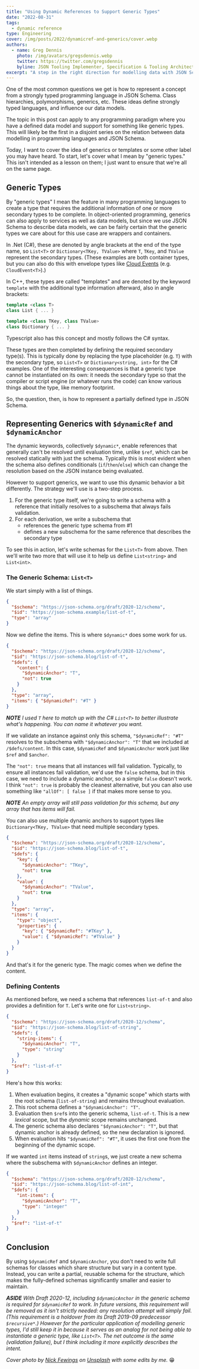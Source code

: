 ```yaml
---
title: "Using Dynamic References to Support Generic Types"
date: "2022-08-31"
tags:
  - dynamic reference
type: Engineering
cover: /img/posts/2022/dynamicref-and-generics/cover.webp
authors:
  - name: Greg Dennis
    photo: /img/avatars/gregsdennis.webp
    twitter: https://twitter.com/gregsdennis
    byline: JSON Tooling Implementer, Specification & Tooling Architect @Postman
excerpt: "A step in the right direction for modelling data with JSON Schema"
---
```


One of the most common questions we get is how to represent a concept from a strongly typed programming language in JSON Schema.  Class hierarchies, polymorphisms, generics, etc.  These ideas define strongly typed languages, and influence our data models.

The topic in this post can apply to any programming paradigm where you have a defined data model and support for something like generic types.  This will likely be the first in a disjoint series on the relation between data modelling in programming languages and JSON Schema.

Today, I want to cover the idea of generics or templates or some other label you may have heard.  To start, let's cover what I mean by "generic types."  This isn't intended as a lesson on them; I just want to ensure that we're all on the same page.

## Generic Types

By "generic types" I mean the feature in many programming languages to create a type that requires the additional information of one or more secondary types to be complete.  In object-oriented programming, generics can also apply to services as well as data models, but since we use JSON Schema to describe data models, we can be fairly certain that the generic types we care about for this use case are wrappers and containers.

In .Net (C#), these are denoted by angle brackets at the end of the type name, so `List<T>` or `Dictionary<TKey, TValue>` where `T`, `TKey`, and `TValue` represent the secondary types.  (These examples are both container types, but you can also do this with envelope types like [Cloud Events](https://cloudevents.io/) (e.g. `CloudEvent<T>`).)

In C++, these types are called "templates" and are denoted by the keyword `template` with the additional type information afterward, also in angle brackets:

```cpp
template <class T>
class List { ... }

template <class TKey, class TValue>
class Dictionary { ... }
```

Typescript also has this concept and mostly follows the C# syntax.

These types are then completed by defining the required secondary type(s).  This is typically done by replacing the type placeholder (e.g. `T`) with the secondary type, so `List<T>` or `Dictionary<string, int>` for the C# examples.  One of the interesting consequences is that a generic type cannot be instantiated on its own: it needs the secondary type so that the compiler or script engine (or whatever runs the code) can know various things about the type, like memory footprint.

So, the question, then, is how to represent a partially defined type in JSON Schema.

## Representing Generics with `$dynamicRef` and `$dynamicAnchor`

The dynamic keywords, collectively `$dynamic*`, enable references that generally can't be resolved until evaluation time, unlike `$ref`, which can be resolved statically with just the schema.  Typically this is most evident when the schema also defines conditionals (`if`/`then`/`else`) which can change the resolution based on the JSON instance being evaluated.

However to support generics, we want to use this dynamic behavior a bit differently.  The strategy we'll use is a two-step process.

1. For the generic type itself, we're going to write a schema with a reference that initially resolves to a subschema that always fails validation.
2. For each derivation, we write a subschema that
    - references the generic type schema from #1
    - defines a new subschema for the same reference that describes the secondary type

To see this in action, let's write schemas for the `List<T>` from above.  Then we'll write two more that will use it to help us define `List<string>` and `List<int>`.

### The Generic Schema: `List<T>`

We start simply with a list of things.

```json
{
  "$schema": "https://json-schema.org/draft/2020-12/schema",
  "$id": "https://json-schema.example/list-of-t",
  "type": "array"
}
```

Now we define the items.  This is where `$dynamic*` does some work for us.

```json
{
  "$schema": "https://json-schema.org/draft/2020-12/schema",
  "$id": "https://json-schema.blog/list-of-t",
  "$defs": {
    "content": {
      "$dynamicAnchor": "T",
      "not": true
    }
  },
  "type": "array",
  "items": { "$dynamicRef": "#T" }
}
```

_**NOTE** I used `T` here to match up with the C# `List<T>` to better illustrate what's happening.  You can name it whatever you want._

If we validate an instance against only this schema, `"$dynamicRef": "#T"` resolves to the subschema with `"$dynamicAnchor": "T"` that we included at `/$defs/content`.  In this case, `$dynamicRef` and `$dynamicAnchor` work just like `$ref` and `$anchor`.

The `"not": true` means that all instances will fail validation.  Typically, to ensure all instances fail validation, we'd use the `false` schema, but in this case, we need to include a dynamic anchor, so a simple `false` doesn't work.  I think `"not": true` is probably the cleanest alternative, but you can also use something like `"allOf": [ false ]` if that makes more sense to you.

_**NOTE** An empty array will still pass validation for this schema, but any array that has items will fail._

You can also use multiple dynamic anchors to support types like `Dictionary<TKey, TValue>` that need multiple secondary types.

```json
{
  "$schema": "https://json-schema.org/draft/2020-12/schema",
  "$id": "https://json-schema.blog/list-of-t",
  "$defs": {
    "key": {
      "$dynamicAnchor": "TKey",
      "not": true
    },
    "value": {
      "$dynamicAnchor": "TValue",
      "not": true
    }
  },
  "type": "array",
  "items": {
    "type": "object",
    "properties": {
      "key": { "$dynamicRef": "#TKey" },
      "value": { "$dynamicRef": "#TValue" }
    }
  }
}
```

And that's it for the generic type.  The magic comes when we define the content.

### Defining Contents

As mentioned before, we need a schema that references `list-of-t` and also provides a definition for `T`.  Let's write one for `List<string>`.

```json
{
  "$schema": "https://json-schema.org/draft/2020-12/schema",
  "$id": "https://json-schema.blog/list-of-string",
  "$defs": {
    "string-items": {
      "$dynamicAnchor": "T",
      "type": "string"
    }
  },
  "$ref": "list-of-t"
}
```

Here's how this works:

1. When evaluation begins, it creates a "dynamic scope" which starts with the root schema (`list-of-string`) and remains throughout evaluation.
2. This root schema defines a `"$dynamicAnchor": "T"`.
3. Evaluation then `$ref`s into the generic schema, `list-of-t`.  This is a new _lexical_ scope, but the _dynamic_ scope remains unchanged.
4. The generic schema also declares `"$dynamicAnchor": "T"`, but that dynamic anchor is already defined, so the new declaration is ignored.
5. When evaluation hits `"$dynamicRef": "#T"`, it uses the first one from the beginning of the dynamic scope.

If we wanted `int` items instead of `string`s, we just create a new schema where the subschema with `$dynamicAnchor` defines an integer.

```json
{
  "$schema": "https://json-schema.org/draft/2020-12/schema",
  "$id": "https://json-schema.blog/list-of-int",
  "$defs": {
    "int-items": {
      "$dynamicAnchor": "T",
      "type": "integer"
    }
  },
  "$ref": "list-of-t"
}
```

## Conclusion

By using `$dynamicRef` and `$dynamicAnchor`, you don't need to write full schemas for classes which share structure but vary in a content type.  Instead, you can write a partial, reusable schema for the structure, which makes the fully-defined schemas significantly smaller and easier to maintain.

_**ASIDE** With Draft 2020-12, including `$dynamicAnchor` in the generic schema is required for `$dynamicRef` to work.  In future versions, this requirement will be removed as it isn't strictly needed: any resolution attempt will simply fail.  (This requirement is a holdover from its Draft 2019-09 predecessor `$recursive*`.)  However for the particular application of modelling generic types, I'd still keep it in because it serves as an analog for not being able to instantiate a generic type, like `List<T>`.  The net outcome is the same (validation failure), but I think including it more explicitly describes the intent._


_Cover photo by [Nick Fewings](https://unsplash.com/@jannerboy62) on [Unsplash](https://unsplash.com/photos/-sAtFFj28W4) with some edits by me._ 😁
